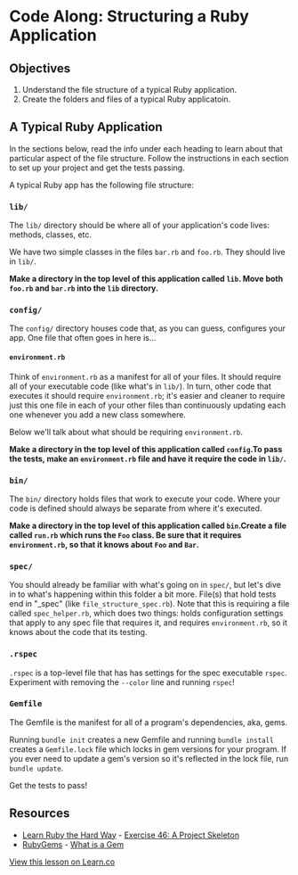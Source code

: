 # Code Along: Structuring a Ruby Application

## Objectives

1. Understand the file structure of a typical Ruby application.
2. Create the folders and files of a typical Ruby applicatoin. 

## A Typical Ruby Application

In the sections below, read the info under each heading to learn about that particular aspect of the file structure. Follow the instructions in each section to set up your project and get the tests passing. 

A typical Ruby app has the following file structure: 

### `lib/`

The `lib/` directory should be where all of your application's code lives: methods, classes, etc.

We have two simple classes in the files `bar.rb` and `foo.rb`. They should live in `lib/`.

**Make a directory in the top level of this application called `lib`. Move both `foo.rb` and `bar.rb` into the `lib` directory.**

### `config/`

The `config/` directory houses code that, as you can guess, configures your app. One file that often goes in here is...

#### `environment.rb`

Think of `environment.rb` as a manifest for all of your files. It should require all of your executable code (like what's in `lib/`). In turn, other code that executes it should require `environment.rb`; it's easier and cleaner to require just this one file in each of your other files than continuously updating each one whenever you add a new class somewhere.

Below we'll talk about what should be requiring `environment.rb`.

**Make a directory in the top level of this application called `config`.To pass the tests, make an `environment.rb` file and have it require the code in `lib/`.**

### `bin/`

The `bin/` directory holds files that work to execute your code. Where your code is defined should always be separate from where it's executed.

**Make a directory in the top level of this application called `bin`.Create a file called `run.rb` which runs the `Foo` class. Be sure that it requires `environment.rb`, so that it knows about `Foo` and `Bar`.**

### `spec/`

You should already be familiar with what's going on in `spec/`, but let's dive in to what's happening within this folder a bit more. File(s) that hold tests end in "_spec" (like `file_structure_spec.rb`). Note that this is requiring a file called `spec_helper.rb`, which does two things: holds configuration settings that apply to any spec file that requires it, and requires `environment.rb`, so it knows about the code that its testing.


### `.rspec`

`.rspec` is a top-level file that has has settings for the spec executable `rspec`. Experiment with removing the `--color` line and running `rspec`!

### `Gemfile`

The Gemfile is the manifest for all of a program's dependencies, aka, gems.

Running `bundle init` creates a new Gemfile and running `bundle install` creates a `Gemfile.lock` file which locks in gem versions for your program. If you ever need to update a gem's version so it's reflected in the lock file, run `bundle update`.

Get the tests to pass!

## Resources
* [Learn Ruby the Hard Way](http://ruby.learncodethehardway.org/) - [Exercise 46: A Project Skeleton](http://ruby.learncodethehardway.org/book/ex46.html)
* [RubyGems](http://guides.rubygems.org/) - [What is a Gem](http://guides.rubygems.org/what-is-a-gem/)

<a href='https://learn.co/lessons/structured-learning' data-visibility='hidden'>View this lesson on Learn.co</a>

